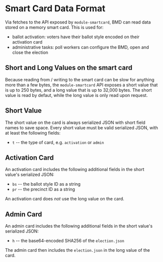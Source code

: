 # Smart Card Data Format

Via fetches to the API exposed by `module-smartcard`, BMD can read data stored
on a memory smart card. This is used for:

- ballot activation: voters have their ballot style encoded on their activation
  card
- administrative tasks: poll workers can configure the BMD, open and close the
  election

## Short and Long Values on the smart card

Because reading from / writing to the smart card can be slow for anything more
than a few bytes, the `module-smartcard` API exposes a short value that is up to
250 bytes, and a long value that is up to 32,000 bytes. The short value is read
by defaut, while the long value is only read upon request.

## Short Value

The short value on the card is always serialized JSON with short field names to
save space. Every short value must be valid serialized JSON, with at least the
following fields:

- `t` -- the type of card, e.g. `activation` or `admin`

## Activation Card

An activation card includes the following additional fields in the short value's
serialized JSON:

- `bs` -- the ballot style ID as a string
- `pr` -- the precinct ID as a string

An activation card does _not_ use the long value on the card.

## Admin Card

An admin card includes the following additional fields in the short value's
serialized JSON:

- `h` -- the base64-encoded SHA256 of the `election.json`

The admin card then includes the `election.json` in the long value of the card.
